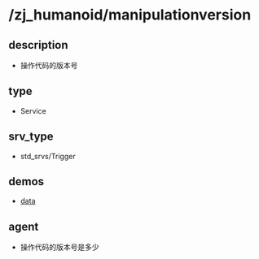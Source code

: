 # /zj_humanoid/manipulationversion

## description
- 操作代码的版本号

## type
- Service

## srv_type
- std_srvs/Trigger

## demos
- [data](./data.yaml)

## agent
- 操作代码的版本号是多少

